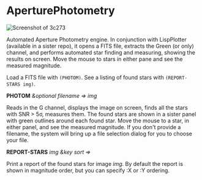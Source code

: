 # AperturePhotometry

![Screenshot of 3c273](https://github.com/dbmcclain/AperturePhotometry/assets/3160577/d3f79667-e961-4f46-87ce-e4d5935bffa9)

Automated Aperture Photometry engine. In conjunction with LispPlotter (available in a sister repo), it opens a FITS file, extracts the Green (or only) channel, and performs automated star finding and measuring, showing the results on screen. Move the mouse to stars in either pane and see the measured magnitude. 

Load a FITS file with `(PHOTOM)`. See a listing of found stars with `(REPORT-STARS img)`.

**PHOTOM** _&optional filename => img_

Reads in the G channel, displays the image on screen, finds all the stars with SNR > 5σ, measures them. The found stars are shown in a sister panel with green outlines around each found star. Move the mouse to a star, in either panel, and see the measured magnitude. If you don't provide a filename, the system will bring up a file selection dialog for you to choose your file.

**REPORT-STARS** _img &key sort =>_

Print a report of the found stars for image _img_. By default the report is shown in magnitude order, but you can specify :X or :Y ordering.
